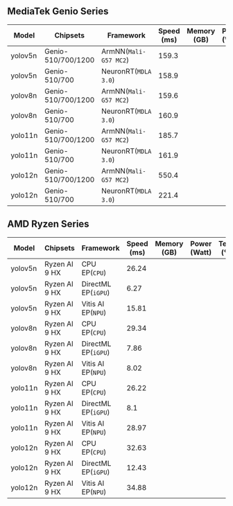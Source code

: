## MediaTek Genio Series
  
  | Model   |     Chipsets          |    Framework                |    Speed (ms) |   Memory (GB) |  Power (Watt) |     Temp (°C)    |
  |---------|-----------------------|-----------------------------|---------------|---------------|---------------|------------------|
  | yolov5n  |  Genio-510/700/1200 | ArmNN(`Mali-G57 MC2`)       |  159.3  |           |               |                  |
  | yolov5n  |  Genio-510/700      | NeuronRT(`MDLA 3.0`)        |  158.9   |           |               |                  |
  | yolov8n  |  Genio-510/700/1200 | ArmNN(`Mali-G57 MC2`)       |  159.6  |           |               |                  |
  | yolov8n  |  Genio-510/700      | NeuronRT(`MDLA 3.0`)        |  160.9   |           |               |                  |
  | yolo11n  |  Genio-510/700/1200 | ArmNN(`Mali-G57 MC2`)       |  185.7  |           |               |                  |
  | yolo11n  |  Genio-510/700      | NeuronRT(`MDLA 3.0`)        |  161.9   |           |               |                  |
  | yolo12n |  Genio-510/700/1200  | ArmNN(`Mali-G57 MC2`)        |  550.4 |           |               |                  |
  | yolo12n |  Genio-510/700       | NeuronRT(`MDLA 3.0`)         |  221.4   |           |               |                  |

  ## AMD Ryzen Series

  | Model   |     Chipsets      |    Framework         |    Speed (ms) |   Memory (GB) |  Power (Watt) |     Temp (°C)    |
  |---------|-------------------|----------------------|---------------|---------------|---------------|------------------|
  | yolov5n  |  Ryzen AI 9 HX   | CPU EP(`CPU`)   |  26.24        |               |               |                  |
  | yolov5n  |  Ryzen AI 9 HX   | DirectML EP(`iGPU`)      |  6.27         |               |               |                  |
  | yolov5n  |  Ryzen AI 9 HX   | Vitis AI EP(`NPU`)        |  15.81        |               |               |                  |
  | yolov8n  |  Ryzen AI 9 HX   | CPU EP(`CPU`)   |  29.34        |               |               |                  |
  | yolov8n  |  Ryzen AI 9 HX   | DirectML EP(`iGPU`)      |  7.86         |               |               |                  |
  | yolov8n  |  Ryzen AI 9 HX   | Vitis AI EP(`NPU`)        |  8.02        |               |               |                  |
  | yolo11n  |  Ryzen AI 9 HX   | CPU EP(`CPU`)   |  26.22        |               |               |                  |
  | yolo11n  |  Ryzen AI 9 HX   | DirectML EP(`iGPU`)      |  8.1          |               |               |                  |
  | yolo11n  |  Ryzen AI 9 HX   | Vitis AI EP(`NPU`)        |  28.97        |               |               |                  |
  | yolo12n  |  Ryzen AI 9 HX   | CPU EP(`CPU`)   |  32.63        |               |               |                  |
  | yolo12n  |  Ryzen AI 9 HX   | DirectML EP(`iGPU`)      |  12.43        |               |               |                  |
  | yolo12n  |  Ryzen AI 9 HX   | Vitis AI EP(`NPU`)        |  34.88        |               |               |                  |
